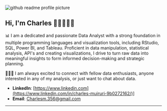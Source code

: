 ![github readme profile picture](https://github.com/charles356/charles356/assets/84462091/f2b584db-7ac7-447b-88b6-9c9b37c54c02)


## Hi, I'm Charles 👋🏾👨🏿‍💻

📊 I am a dedicated and passionate Data Analyst with a strong foundation in multiple programming languages and visualization tools, including RStudio, SQL, Power BI, and Tableau. Proficient in data manipulation, statistical analysis, API's and creating visualizations, I drive to turn raw data into meaningful insights to form informed decision-making and strategic planning.

🙋🏾‍♂️ I am always excited to connect with fellow data enthusiasts, anyone interested in any of my analysis, or just want to chat about data.

- **LinkedIn**: [https://www.linkedin.com](https://www.linkedin.com/in/charles-muiruri-9b0272162/)]
- **Email**: [Charlesm.356@gmail.com](https://mail.google.com/mail/u/0/#inbox?compose=GTvVlcRzCbXLFNjdKNNHclQLBTrfXLBxBWkKJzhZVrMsfqMNhgwJJzzQXvBqQpNQlcGZpfflwMFdF)

---
